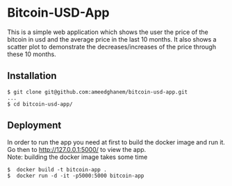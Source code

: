 # Bitcoin-USD-App
This is a simple web application which shows the user the price of the bitcoin in usd and the average price in the last 10 months.
It also shows a scatter plot to demonstrate the decreases/increases of the price through these 10 months. 

## Installation
```
$ git clone git@github.com:ameedghanem/bitcoin-usd-app.git
...
$ cd bitcoin-usd-app/
```

## Deployment
In order to run the app you need at first to build the docker image and run it.
Go then to http://127.0.0.1:5000/ to view the app.<br />
Note: building the docker image takes some time
```
$  docker build -t bitcoin-app .
$  docker run -d -it -p5000:5000 bitcoin-app